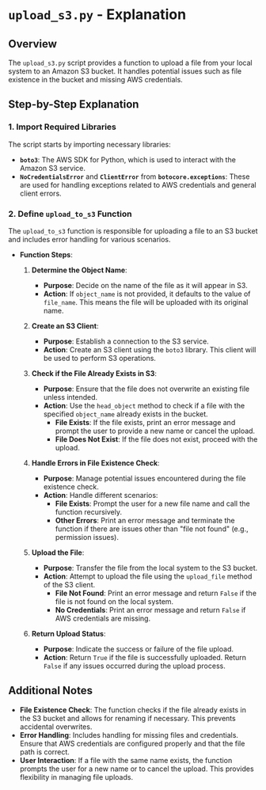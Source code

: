 # `upload_s3.py` - Explanation

## Overview

The `upload_s3.py` script provides a function to upload a file from your local system to an Amazon S3 bucket. It handles potential issues such as file existence in the bucket and missing AWS credentials.

## Step-by-Step Explanation

### 1. Import Required Libraries

The script starts by importing necessary libraries:
- **`boto3`**: The AWS SDK for Python, which is used to interact with the Amazon S3 service.
- **`NoCredentialsError`** and **`ClientError`** from **`botocore.exceptions`**: These are used for handling exceptions related to AWS credentials and general client errors.

### 2. Define `upload_to_s3` Function

The `upload_to_s3` function is responsible for uploading a file to an S3 bucket and includes error handling for various scenarios.

- **Function Steps**:
  
  1. **Determine the Object Name**:
     - **Purpose**: Decide on the name of the file as it will appear in S3.
     - **Action**: If `object_name` is not provided, it defaults to the value of `file_name`. This means the file will be uploaded with its original name.
  
  2. **Create an S3 Client**:
     - **Purpose**: Establish a connection to the S3 service.
     - **Action**: Create an S3 client using the `boto3` library. This client will be used to perform S3 operations.
  
  3. **Check if the File Already Exists in S3**:
     - **Purpose**: Ensure that the file does not overwrite an existing file unless intended.
     - **Action**: Use the `head_object` method to check if a file with the specified `object_name` already exists in the bucket.
       - **File Exists**: If the file exists, print an error message and prompt the user to provide a new name or cancel the upload.
       - **File Does Not Exist**: If the file does not exist, proceed with the upload.
  
  4. **Handle Errors in File Existence Check**:
     - **Purpose**: Manage potential issues encountered during the file existence check.
     - **Action**: Handle different scenarios:
       - **File Exists**: Prompt the user for a new file name and call the function recursively.
       - **Other Errors**: Print an error message and terminate the function if there are issues other than "file not found" (e.g., permission issues).
  
  5. **Upload the File**:
     - **Purpose**: Transfer the file from the local system to the S3 bucket.
     - **Action**: Attempt to upload the file using the `upload_file` method of the S3 client.
       - **File Not Found**: Print an error message and return `False` if the file is not found on the local system.
       - **No Credentials**: Print an error message and return `False` if AWS credentials are missing.
  
  6. **Return Upload Status**:
     - **Purpose**: Indicate the success or failure of the file upload.
     - **Action**: Return `True` if the file is successfully uploaded. Return `False` if any issues occurred during the upload process.

## Additional Notes

- **File Existence Check**: The function checks if the file already exists in the S3 bucket and allows for renaming if necessary. This prevents accidental overwrites.
- **Error Handling**: Includes handling for missing files and credentials. Ensure that AWS credentials are configured properly and that the file path is correct.
- **User Interaction**: If a file with the same name exists, the function prompts the user for a new name or to cancel the upload. This provides flexibility in managing file uploads.